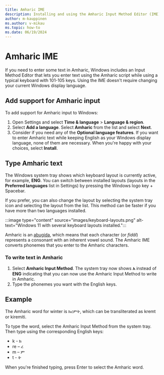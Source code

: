 ```yaml
---
title: Amharic IME
description: Installing and using the Amharic Input Method Editor (IME)
author: m-kauppinen
ms.author: v-mikau
ms.topic: how-to
ms.date: 06/19/2024
---
```


# Amharic IME

If you need to enter some text in Amharic, Windows includes an Input Method Editor that lets you enter text using the Amharic script while using a typical keyboard with 101-105 keys. Using the IME doesn't require changing your current Windows display language.

## Add support for Amharic input

To add support for Amharic input to Windows:

1. Open Settings and select **Time & language** > **Language & region**.
1. Select **Add a language**. Select **Amharic** from the list and select **Next**.
1. Consider if you need any of the **Optional language features**. If you want to enter Amharic text while keeping English as your Windows display language, none of them are necessary. When you're happy with your choices, select **Install**.

## Type Amharic text

The Windows system tray shows which keyboard layout is currently active, for example, **ENG**. You can switch between installed layouts (layouts in the **Preferred languages** list in Settings) by pressing the Windows logo key + Spacebar.

If you prefer, you can also change the layout by selecting the system tray icon and selecting the layout from the list. This method can be faster if you have more than two languages installed.

:::image type="content" source="images/keyboard-layouts.png" alt-text="Windows 11 with several keyboard layouts installed.":::

Amharic is an [abugida](../fonts-layout/writing-systems.md#abugida-syllabic-alphabet), which means that each character (or *fidäl*) represents a consonant with an inherent vowel sound. The Amharic IME converts phonemes that you enter to the Amharic characters.

### To write text in Amharic

1. Select **Amharic Input Method**. The system tray now shows **አ** instead of **ENG** indicating that you can now use the Amharic Input Method to write in Amharic.
1. Type the phonemes you want with the English keys.

## Example

The Amharic word for winter is ክረምት, which can be transliterated as kremt or kiremiti.

To type the word, select the Amharic Input Method from the system tray. Then type using the corresponding English keys:

- k - ክ
- re – ረ
- m – ም
- t - ት

When you're finished typing, press Enter to select the Amharic word.
